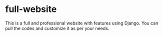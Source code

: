# full-website
This is a full and professional website with features using Django. You can pull the codes and customize it as per your needs.
